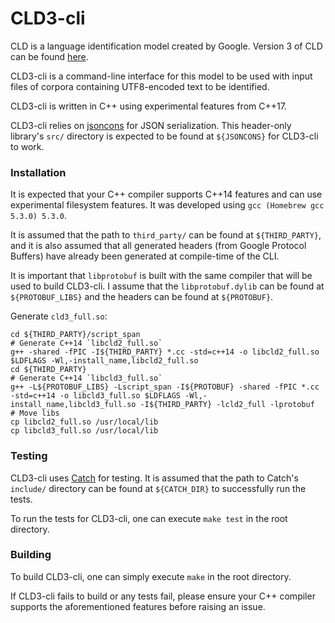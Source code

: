# CLD3-cli

CLD is a language identification model created by Google. Version 3 of CLD can
be found [here](https://github.com/google/cld3).

CLD3-cli is a command-line interface for this model to be used with input files
of corpora containing UTF8-encoded text to be identified.

CLD3-cli is written in C++ using experimental features from C++17.

CLD3-cli relies on [jsoncons](https://github.com/danielaparker/jsoncons) for
JSON serialization. This header-only library's `src/` directory is expected to
be found at `${JSONCONS}` for CLD3-cli to work.

### Installation

It is expected that your C++ compiler supports C++14 features and can use
experimental filesystem features. It was developed using
`gcc (Homebrew gcc 5.3.0) 5.3.0`.

It is assumed that the path to `third_party/` can be found at `${THIRD_PARTY}`,
and it is also assumed that all generated headers (from Google Protocol Buffers)
have already been generated at compile-time of the CLI.

It is important that `libprotobuf` is built with the same compiler that will
be used to build CLD3-cli. I assume that the `libprotobuf.dylib` can be found
at `${PROTOBUF_LIBS}` and the headers can be found at `${PROTOBUF}`.

Generate `cld3_full.so`:

    cd ${THIRD_PARTY}/script_span
    # Generate C++14 `libcld2_full.so`
    g++ -shared -fPIC -I${THIRD_PARTY} *.cc -std=c++14 -o libcld2_full.so $LDFLAGS -Wl,-install_name,libcld2_full.so
    cd ${THIRD_PARTY}
    # Generate C++14 `libcld3_full.so`
    g++ -L${PROTOBUF_LIBS} -Lscript_span -I${PROTOBUF} -shared -fPIC *.cc -std=c++14 -o libcld3_full.so $LDFLAGS -Wl,-install_name,libcld3_full.so -I${THIRD_PARTY} -lcld2_full -lprotobuf
    # Move libs
    cp libcld2_full.so /usr/local/lib
    cp libcld3_full.so /usr/local/lib


### Testing

CLD3-cli uses [Catch](https://github.com/philsquared/Catch) for testing. It is
assumed that the path to Catch's `include/` directory can be found at `${CATCH_DIR}`
to successfully run the tests.

To run the tests for CLD3-cli, one can execute `make test` in the root directory.

### Building

To build CLD3-cli, one can simply execute `make` in the root directory.

If CLD3-cli fails to build or any tests fail, please ensure your C++ compiler
supports the aforementioned features before raising an issue.

